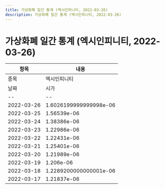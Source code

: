 ```yaml
---
title: 가상화폐 일간 통계 (엑시인피니티, 2022-03-26)
description: 가상화폐 일간 통계 (엑시인피니티, 2022-03-26)
---
```


가상화폐 일간 통계 (엑시인피니티, 2022-03-26)
===

|항목|내용|
|--|--|
|종목|엑시인피니티||마켓|BTC-AXS||종류|일 단위 캔들||기간|2022-03-17T09:00:00 - 2022-03-26T09:00:00|
|날짜|시가|저가|고가|종가|비고|
|--|--|--|--|--|--|
|2022-03-26|1.6026199999999998e-06|1.5512699999999999e-06|1.62139e-06|1.5512699999999999e-06|    |
|2022-03-25|1.56539e-06|1.56539e-06|1.6875e-06|1.60954e-06|    |
|2022-03-24|1.38386e-06|1.3574e-06|1.71295e-06|1.5841900000000002e-06|    |
|2022-03-23|1.22986e-06|1.22146e-06|1.37312e-06|1.3616399999999998e-06|    |
|2022-03-22|1.22431e-06|1.20587e-06|1.22813e-06|1.22813e-06|    |
|2022-03-21|1.25401e-06|1.224e-06|1.25431e-06|1.2306000000000001e-06|    |
|2022-03-20|1.21989e-06|1.21265e-06|1.24245e-06|1.21936e-06|    |
|2022-03-19|1.206e-06|1.206e-06|1.28513e-06|1.24076e-06|    |
|2022-03-18|1.2289200000000001e-06|1.21219e-06|1.22914e-06|1.21219e-06|    |
|2022-03-17|1.21837e-06|1.21219e-06|1.24353e-06|1.2418299999999999e-06|    |
